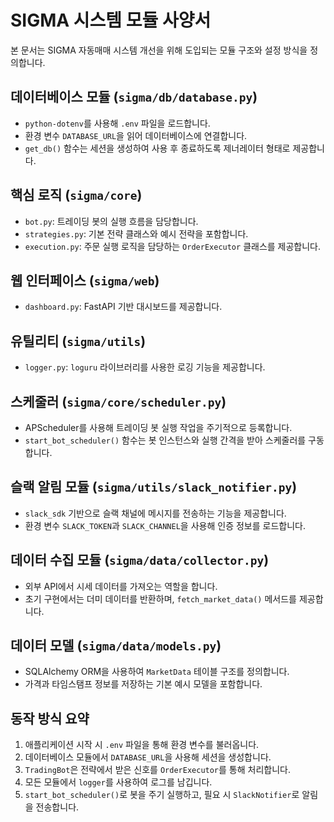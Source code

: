 # SIGMA 시스템 모듈 사양서

본 문서는 SIGMA 자동매매 시스템 개선을 위해 도입되는 모듈 구조와 설정 방식을 정의합니다.

## 데이터베이스 모듈 (`sigma/db/database.py`)
- `python-dotenv`를 사용해 `.env` 파일을 로드합니다.
- 환경 변수 `DATABASE_URL`을 읽어 데이터베이스에 연결합니다.
- `get_db()` 함수는 세션을 생성하여 사용 후 종료하도록 제너레이터 형태로 제공합니다.

## 핵심 로직 (`sigma/core`)
- `bot.py`: 트레이딩 봇의 실행 흐름을 담당합니다.
- `strategies.py`: 기본 전략 클래스와 예시 전략을 포함합니다.
- `execution.py`: 주문 실행 로직을 담당하는 `OrderExecutor` 클래스를 제공합니다.

## 웹 인터페이스 (`sigma/web`)
- `dashboard.py`: FastAPI 기반 대시보드를 제공합니다.

## 유틸리티 (`sigma/utils`)
- `logger.py`: `loguru` 라이브러리를 사용한 로깅 기능을 제공합니다.

## 스케줄러 (`sigma/core/scheduler.py`)
- APScheduler를 사용해 트레이딩 봇 실행 작업을 주기적으로 등록합니다.
- `start_bot_scheduler()` 함수는 봇 인스턴스와 실행 간격을 받아 스케줄러를 구동합니다.

## 슬랙 알림 모듈 (`sigma/utils/slack_notifier.py`)
- `slack_sdk` 기반으로 슬랙 채널에 메시지를 전송하는 기능을 제공합니다.
- 환경 변수 `SLACK_TOKEN`과 `SLACK_CHANNEL`을 사용해 인증 정보를 로드합니다.

## 데이터 수집 모듈 (`sigma/data/collector.py`)
- 외부 API에서 시세 데이터를 가져오는 역할을 합니다.
- 초기 구현에서는 더미 데이터를 반환하며, `fetch_market_data()` 메서드를 제공합니다.

## 데이터 모델 (`sigma/data/models.py`)
- SQLAlchemy ORM을 사용하여 `MarketData` 테이블 구조를 정의합니다.
- 가격과 타임스탬프 정보를 저장하는 기본 예시 모델을 포함합니다.

## 동작 방식 요약
1. 애플리케이션 시작 시 `.env` 파일을 통해 환경 변수를 불러옵니다.
2. 데이터베이스 모듈에서 `DATABASE_URL`을 사용해 세션을 생성합니다.
3. `TradingBot`은 전략에서 받은 신호를 `OrderExecutor`를 통해 처리합니다.
4. 모든 모듈에서 `logger`를 사용하여 로그를 남깁니다.
5. `start_bot_scheduler()`로 봇을 주기 실행하고, 필요 시 `SlackNotifier`로 알림을 전송합니다.
